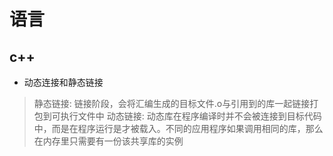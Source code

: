 # 语言

## c++

- 动态连接和静态链接

> 静态链接: 链接阶段，会将汇编生成的目标文件.o与引用到的库一起链接打包到可执行文件中
> 动态链接: 动态库在程序编译时并不会被连接到目标代码中，而是在程序运行是才被载入。不同的应用程序如果调用相同的库，那么在内存里只需要有一份该共享库的实例

